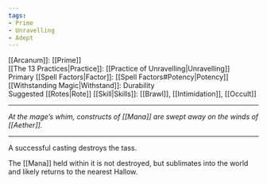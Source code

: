 ```yaml
---
tags:
- Prime
- Unravelling
- Adept
---
```


[[Arcanum]]: [[Prime]]\
[[The 13 Practices|Practice]]: [[Practice of Unravelling|Unravelling]]\
Primary [[Spell Factors|Factor]]: [[Spell Factors#Potency|Potency]]\
[[Withstanding Magic|Withstand]]: Durability\
Suggested [[Rotes|Rote]] [[Skill|Skills]]: [[Brawl]], [[Intimidation]], [[Occult]]

---

_At the mage’s whim, constructs of [[Mana]] are swept away on the winds of [[Aether]]._

---

A successful casting destroys the tass.

The [[Mana]] held within it is not destroyed, but sublimates into the world and likely returns to the nearest Hallow.